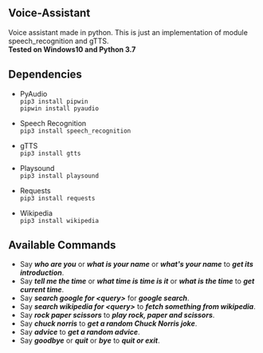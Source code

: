 ## Voice-Assistant
Voice assistant made in python. This is just an implementation of module speech_recognition and gTTS.\
**Tested on Windows10 and Python 3.7**

## Dependencies
- PyAudio\
  ```pip3 install pipwin```\
  ```pipwin install pyaudio```

- Speech Recognition\
  ```pip3 install speech_recognition```

- gTTS\
  ```pip3 install gtts```

- Playsound\
  ```pip3 install playsound```

- Requests\
  ```pip3 install requests```

- Wikipedia\
  ```pip3 install wikipedia```

## Available Commands
- Say ***who are you*** or ***what is your name*** or ***what's your name*** to ***get its introduction***.
- Say ***tell me the time*** or ***what time is time is it*** or ***what is the time*** to ***get current time***.
- Say ***search google for \<query>*** for ***google search***.
- Say ***search wikipedia for \<query>*** to ***fetch something from wikipedia***.
- Say ***rock paper scissors*** to ***play rock, paper and scissors***.
- Say ***chuck norris*** to ***get a random Chuck Norris joke***.
- Say ***advice*** to ***get a random advice***.
- Say ***goodbye*** or ***quit*** or ***bye*** to ***quit or exit***.

